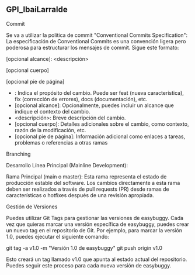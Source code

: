 ## GPI_IbaiLarralde

Commit

Se va a utilizar la politica de commit "Conventional Commits Specification":
La especificación de Conventional Commits es una convención ligera pero poderosa para estructurar los mensajes de commit. Sigue este formato:

<tipo>[opcional alcance]: <descripción>

[opcional cuerpo]

[opcional pie de página]

- <tipo>: Indica el propósito del cambio. Puede ser feat (nueva característica), fix (corrección de errores), docs (documentación), etc.
- [opcional alcance]: Opcionalmente, puedes incluir un alcance que indique el contexto del cambio.
- <descripción>: Breve descripción del cambio.
- [opcional cuerpo]: Detalles adicionales sobre el cambio, como contexto, razón de la modificación, etc.
- [opcional pie de página]: Información adicional como enlaces a tareas, problemas o referencias a otras ramas



Branching

Desarrollo Línea Principal (Mainline Development):

Rama Principal (main o master): Esta rama representa el estado de producción estable del software.
Los cambios directamente a esta rama deben ser realizados a través de pull requests (PR) desde ramas de características o hotfixes después de una revisión apropiada.



Gestión de Versiones

Puedes utilizar Git Tags para gestionar las versiones de easybuggy. Cada vez que quieras marcar una versión específica de easybuggy, puedes crear un nuevo tag en el repositorio de Git. Por ejemplo, para marcar la versión 1.0, puedes ejecutar el siguiente comando:

git tag -a v1.0 -m "Versión 1.0 de easybuggy"
git push origin v1.0

Esto creará un tag llamado v1.0 que apunta al estado actual del repositorio. Puedes seguir este proceso para cada nueva versión de easybuggy.
